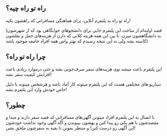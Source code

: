 ## راه تو راه چیه؟

راه تو راه یه پلتفرم آنلاین، برای هماهنگی مسافرانی که راهشون یکیه!

(قصد اولیه‌ام از ساخت این پلتفرم جایی برای دانشجوهای خوابگاهی بود که از شهرشون به دانشگاهشون میرن، تا بین این همه هزینه کلانی که دارن از هزینه‌های حمل و نقلشون کاسته بشه ولی به این نتیجه رسیدم که بهتر واس همه افراد جامعه موجود باشه)

## چرا راه تو راه؟

این پلتفرم باعث میشه توی هزینه‌های سفر صرف‌جویی بشه و حتی درموارد زیادی باعث افزایش کیفیت سفر بشه!

سناریو های مختلفی هست که این پلتفرم میتونه کار آماد باشه و هرشخص میتونه با دلیل خاص خودش وارد این پلتفرم بشه!

## چطور؟

با اتصال به این پلتفرم افراد میتونن آگهی‌های مسافرانی که قصد سفر دارند و مبدا و مقصدشون با هم یکی رو پیدا کنن و بهشون بپیوندن و اگه آگهی وجود نداشت خودشون این آگهی رو درست کنن! و منتظر بمونن تا بقیه به سفرشون ملحق بشن!
